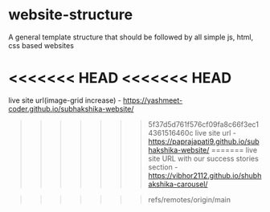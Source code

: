 # website-structure
A general template structure that should be followed by all simple js, html, css based websites

<<<<<<< HEAD
<<<<<<< HEAD
=======
live site url(image-grid increase) - https://yashmeet-coder.github.io/subhakshika-website/

>>>>>>> 5f37d5d761f576cf09fa8c66f3ec14361516460c
live site url - https://paprajapati9.github.io/subhakshika-website/
=======
live site URL with our success stories section - https://vibhor2112.github.io/shubhakshika-carousel/

>>>>>>> refs/remotes/origin/main


